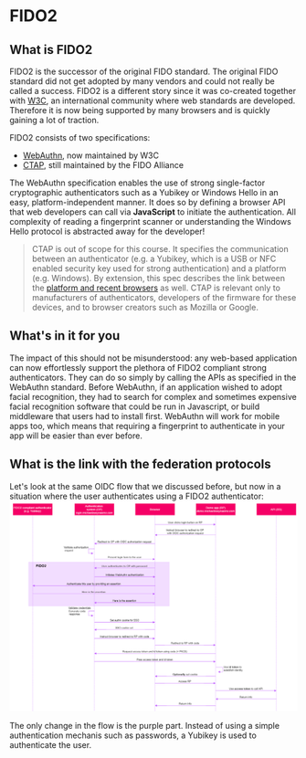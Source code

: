 # FIDO2
## What is FIDO2
FIDO2 is the successor of the original FIDO standard. The original FIDO standard did not get adopted by many vendors and could not really be called a success. FIDO2 is a different story since it was co-created together with [W3C](https://www.w3.org/Consortium/), an international community where web standards are developed. Therefore it is now being supported by many browsers and is quickly gaining a lot of traction. 

FIDO2 consists of two specifications:
* [WebAuthn](https://www.w3.org/TR/webauthn/), now maintained by W3C
* [CTAP](https://fidoalliance.org/specs/fido-v2.0-ps-20190130/fido-client-to-authenticator-protocol-v2.0-ps-20190130.html), still maintained by the FIDO Alliance

The WebAuthn specification enables the use of strong single-factor cryptographic authenticators such as a Yubikey or Windows Hello in an easy, platform-independent manner. It does so by defining a browser API that web developers can call via **JavaScript** to initiate the authentication. All complexity of reading a fingerprint scanner or understanding the Windows Hello protocol is abstracted away for the developer! 

> CTAP is out of scope for this course. It specifies the communication between an authenticator (e.g. a Yubikey, which is a USB or NFC enabled security key used for strong authentication) and a platform (e.g. Windows). By extension, this spec describes the link between the [platform and recent browsers](https://www.chromestatus.com/feature/4781249621131264) as well. CTAP is relevant only to manufacturers of authenticators, developers of the firmware for these devices, and to browser creators such as Mozilla or Google. 

## What's in it for you
The impact of this should not be misunderstood: any web-based application can now effortlessly support the plethora of FIDO2 compliant strong authenticators. They can do so simply by calling the APIs as specified in the WebAuthn standard. Before WebAuthn, if an application wished to adopt facial recognition, they had to search for complex and sometimes expensive facial recognition software that could be run in Javascript, or build middleware that users had to install first. WebAuthn will work for mobile apps too, which means that requiring a fingerprint to authenticate in your app will be easier than ever before.

## What is the link with the federation protocols
Let's look at the same OIDC flow that we discussed before, but now in a situation where the user authenticates using a FIDO2 authenticator:
![](docimages/2020-02-19-08-49-47.png)

The only change in the flow is the purple part. Instead of using a simple authentication mechanis such as passwords, a Yubikey is used to authenticate the user. 